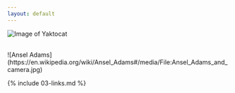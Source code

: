 ```yaml
---
layout: default
---
```

![Image of Yaktocat](https://octodex.github.com/images/yaktocat.png)

<br>
![Ansel Adams](https://en.wikipedia.org/wiki/Ansel_Adams#/media/File:Ansel_Adams_and_camera.jpg)

<br>

{% include 03-links.md %}

